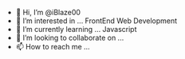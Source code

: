 - 👋 Hi, I’m @iBlaze00
- 👀 I’m interested in ... FrontEnd Web Development
- 🌱 I’m currently learning ... Javascript
- 💞️ I’m looking to collaborate on ...
- 📫 How to reach me ... 

<!---
iBlaze00/iBlaze00 is a ✨ special ✨ repository because its `README.md` (this file) appears on your GitHub profile.
You can click the Preview link to take a look at your changes.
--->
